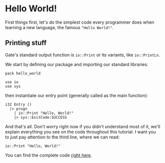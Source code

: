 # Hello World!

First things first, let's do the simplest code every programmer does when learning a new language, the famous `"Hello World!"`.

## Printing stuff

Gate's standard output function is `io::Print` or its variants, like `io::PrintLn`.

We start by defining our package and importing our standard libraries:

```gate
pack hello_world

use io
use sys
```

then instantiate our entry point (generally called as the main function):

```gate
i32 Entry ()
  |> progn
    | io::Print "Hello, World!"
    |> sys::ExitCode:SUCCESS
```

And that's all. Don't worry right now if you didn't understand most of it, we'll explain everything you see on the code throughout this tutorial.
I want you to just pay attention to the third line, where we can read:

```gate
io::Print "Hello, World!"
```

You can find the complete code [right here](https://github.com/gate-lang/gate-bootstrap/blob/main/docs/examples/hello_world/entry.gate).
